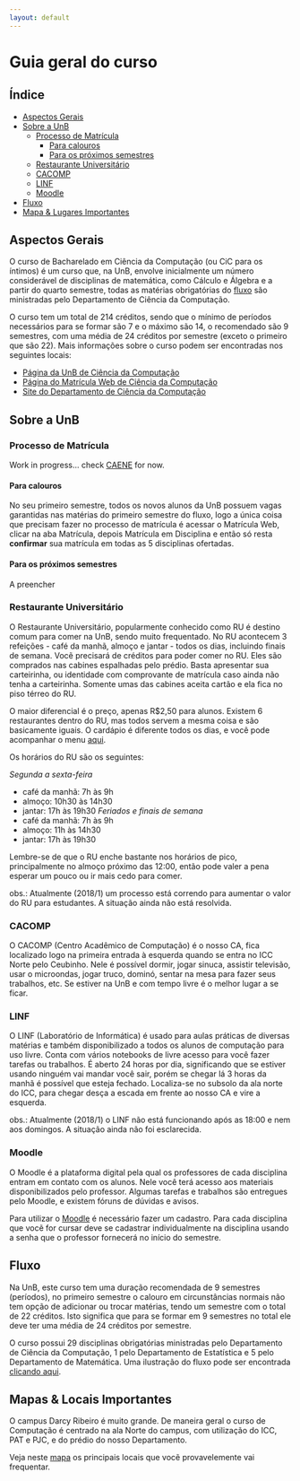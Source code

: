 ```yaml
---
layout: default
---
```


# Guia geral do curso

## Índice
- [Aspectos Gerais](#aspectos-gerais)
- [Sobre a UnB](#sobre-a-unb)
  - [Processo de Matrícula](#processo-de-matrícula)
    - [Para calouros](#para-calouros)
    - [Para os próximos semestres](#para-os-próximos-semestres)
  - [Restaurante Universitário](#ru)
  - [CACOMP](#cacomp)
  - [LINF](#linf)
  - [Moodle](#moodle)
- [Fluxo](#fluxo)
- [Mapa & Lugares Importantes](#mapas)

## [](#aspectos-gerais)Aspectos Gerais

O curso de Bacharelado em Ciência da Computação (ou CiC para os íntimos) é um curso que, na UnB, envolve inicialmente um número considerável de disciplinas de matemática, como Cálculo e Álgebra e a partir do quarto semestre, todas as matérias obrigatórias do [fluxo](#fluxo) são ministradas pelo Departamento de Ciência da Computação.

O curso tem um total de 214 créditos, sendo que o mínimo de períodos necessários para se formar são 7 e o máximo são 14, o recomendado são 9 semestres, com uma média de 24 créditos por semestre (exceto o primeiro que são 22). Mais informações sobre o curso podem ser encontradas nos seguintes locais:
 * [Página da UnB de Ciência da Computação](http://www.unb2.unb.br/aluno_de_graduacao/cursos/ciencia_da_computacao)
 * [Página do Matrícula Web de Ciência da Computação](https://matriculaweb.unb.br/graduacao/curso_dados.aspx?cod=370)
 * [Site do Departamento de Ciência da Computação](http://www.cic.unb.br/)

## [](#sobre-a-unb)Sobre a UnB

### Processo de Matrícula

Work in progress... check [CAENE](https://www.facebook.com/pg/unb.caene/photos/?tab=album&album_id=1392229010861046) for now.

#### Para calouros

No seu primeiro semestre, todos os novos alunos da UnB possuem vagas garantidas nas matérias do primeiro semestre do fluxo, logo a única coisa que precisam fazer no processo de matrícula é acessar o Matrícula Web, clicar na aba Matrícula, depois Matrícula em Disciplina e então só resta **confirmar** sua matrícula em todas as 5 disciplinas ofertadas.

#### Para os próximos semestres

A preencher

### Restaurante Universitário

O Restaurante Universitário, popularmente conhecido como RU é destino comum para comer na UnB, sendo muito frequentado. No RU acontecem 3 refeições - café da manhã, almoço e jantar - todos os dias, incluindo finais de semana. Vocẽ precisará de créditos para poder comer no RU. Eles são comprados nas cabines espalhadas pelo prédio. Basta apresentar sua carteirinha, ou identidade com comprovante de matrícula caso ainda não tenha a carteirinha. Somente umas das cabines aceita cartão e ela fica no piso térreo do RU.

O maior diferencial é o preço, apenas R$2,50 para alunos. Existem 6 restaurantes dentro do RU, mas todos servem a mesma coisa e são basicamente iguais. O cardápio é diferente todos os dias, e você pode acompanhar o menu 
[aqui](http://www.ru.unb.br/cardapio-ru-unb).

Os horários do RU são os seguintes:

_Segunda a sexta-feira_
 - café da manhã: 7h às 9h
 - almoço: 10h30 às 14h30
 - jantar: 17h às 19h30
_Feriados e finais de semana_
 - café da manhã: 7h às 9h
 - almoço: 11h às 14h30
 - jantar: 17h às 19h30

Lembre-se de que o RU enche bastante nos horários de pico, principalmente no almoço próximo das 12:00, então pode valer a pena esperar um pouco ou ir mais cedo para comer.

obs.: Atualmente (2018/1) um processo está correndo para aumentar o valor do RU para estudantes. A situação ainda não está resolvida.

### CACOMP

O CACOMP (Centro Acadêmico de Computação) é o nosso CA, fica localizado logo na primeira entrada à esquerda quando se entra no ICC Norte pelo Ceubinho. Nele é possível dormir, jogar sinuca, assistir televisão, usar o microondas, jogar truco, dominó, sentar na mesa para fazer seus trabalhos, etc. Se estiver na UnB e com tempo livre é o melhor lugar a se ficar.

### LINF

O LINF (Laboratório de Informática) é usado para aulas práticas de diversas matérias e também disponibilizado a todos os alunos de computação para uso livre. Conta com vários notebooks de livre acesso para você fazer tarefas ou trabalhos. É aberto 24 horas por dia, significando que se estiver usando ninguém vai mandar você sair, porém se chegar lá 3 horas da manhã é possível que esteja fechado. Localiza-se no subsolo da ala norte do ICC, para chegar desça a escada em frente ao nosso CA e vire a esquerda. 

obs.: Atualmente (2018/1) o LINF não está funcionando após as 18:00 e nem aos domingos. A situação ainda não foi esclarecida.

### Moodle

O Moodle é a plataforma digital pela qual os professores de cada disciplina entram em contato com os alunos. Nele você terá acesso aos materiais disponibilizados pelo professor. Algumas tarefas e trabalhos são entregues pelo Moodle, e existem fóruns de dúvidas e avisos.

Para utilizar o [Moodle](https://aprender.unb.br/) é necessário fazer um cadastro. Para cada disciplina que vocẽ for cursar deve se cadastrar individualmente na disciplina usando a senha que o professor fornecerá no início do semestre.

## [](#fluxo)Fluxo

Na UnB, este curso tem uma duração recomendada de 9 semestres (períodos), no primeiro semestre o calouro em circunstâncias normais não tem opção de adicionar ou trocar matérias, tendo um semestre com o total de 22 créditos. Isto significa que para se formar em 9 semestres no total ele deve ter uma média de 24 créditos por semestre.

O curso possui 29 disciplinas obrigatórias ministradas pelo Departamento de Ciência da Computação, 1 pelo Departamento de Estatística e 5 pelo Departamento de Matemática. Uma ilustração do fluxo pode ser encontrada [clicando aqui](/assets/img/fluxo.jpg).

## [](#mapas)Mapas & Locais Importantes

O campus Darcy Ribeiro é muito grande. De maneira geral o curso de Computação é centrado na ala Norte do campus, com utilização do ICC, PAT e PJC, e do prédio do nosso Departamento.

Veja neste [mapa](https://drive.google.com/open?id=1TViwATd99jzcO0IO7H5jAYMPRCvinVDs&usp=sharing) os principais locais que vocẽ provavelemente vai frequentar. 
